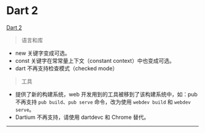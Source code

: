 # Dart 2

[Dart 2](https://www.dartlang.org/dart-2)

> 语言和库

* new 关键字变成可选。
* const 关键字在常常量上下文（constant context）中也变成可选。
* dart 不再支持检查模式（checked mode）

> 工具

* 提供了新的构建系统，web 开发用到的工具被移到了该构建系统中，如：pub 不再支持 `pub build`、`pub serve` 命令，改为使用 `webdev build` 和 `webdev serve`。
* Dartium 不再支持，请使用 dartdevc 和 Chrome 替代。

---


